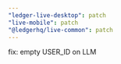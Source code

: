 ```yaml
---
"ledger-live-desktop": patch
"live-mobile": patch
"@ledgerhq/live-common": patch
---
```


fix: empty USER_ID on LLM

